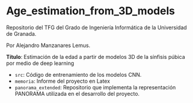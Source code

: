 # Age_estimation_from_3D_models

Repositorio del TFG del Grado de Ingeniería Informática de la Universidad de Granada.

Por Alejandro Manzanares Lemus.

**Título**: Estimación de la edad a partir de modelos 3D de la sı́nfisis púbica por medio de deep learning

- `src`: Código de entrenamiento de los modelos CNN.
- `memoria`: Informe del proyecto en Latex
- `panorama_extended`: Repositorio que implementa la representación PANORAMA utilizada en el desarrollo del proyecto.